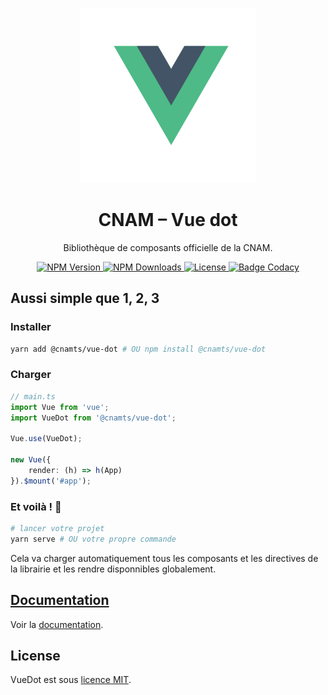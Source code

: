 <p align="center">
	<a
		href="https://assurance-maladie-digital.github.io/vue-dot/"
		target="_blank"
		rel="noopener noreferrer"
	>
		<img
			width="280"
			src="./docs/.vuepress/public/vue.js.svg"
			alt="VueDot"
		>
	</a>
</p>

<h1 align="center">CNAM – Vue dot</h1>

<p align="center">Bibliothèque de composants officielle de la CNAM.</p>

<p align="center">
	<a href="https://www.npmjs.com/package/@cnamts/vue-dot">
		<img
			src="https://img.shields.io/npm/v/@cnamts/vue-dot.svg?style=flat-square"
			alt="NPM Version"
		>
	</a>
	<a href="https://www.npmjs.com/package/@cnamts/vue-dot">
		<img
			src="https://img.shields.io/npm/dw/@cnamts/vue-dot.svg?style=flat-square"
			alt="NPM Downloads"
		>
	</a>
	<a
		href="https://github.com/assurance-maladie-digital/vue-dot/blob/master/LICENSE">
		<img
			src="https://img.shields.io/badge/license-MIT-brightgreen.svg?style=flat-square"
			alt="License"
	<a
		class="badge-align"
		href="https://www.codacy.com/app/Deraw-/vue-dot?utm_source=github.com&amp;utm_medium=referral&amp;utm_content=assurance-maladie-digital/vue-dot&amp;utm_campaign=Badge_Grade"
	>
		<img
			src="https://api.codacy.com/project/badge/Grade/3d671fb222b04201997aae91c49d510d"
			alt="Badge Codacy"
		>
	</a>
</p>

## Aussi simple que 1, 2, 3

### Installer

``` bash
yarn add @cnamts/vue-dot # OU npm install @cnamts/vue-dot
```

### Charger

```ts
// main.ts
import Vue from 'vue';
import VueDot from '@cnamts/vue-dot';

Vue.use(VueDot);

new Vue({
    render: (h) => h(App)
}).$mount('#app');
```

### Et voilà ! 🎉

``` bash
# lancer votre projet
yarn serve # OU votre propre commande
```
Cela va charger automatiquement tous les composants et les directives de la librairie et les rendre disponnibles globalement.

## [Documentation](https://assurance-maladie-digital.github.io/vue-dot/)

Voir la [documentation](https://assurance-maladie-digital.github.io/vue-dot/).

## License

VueDot est sous [licence MIT](./LICENSE).
